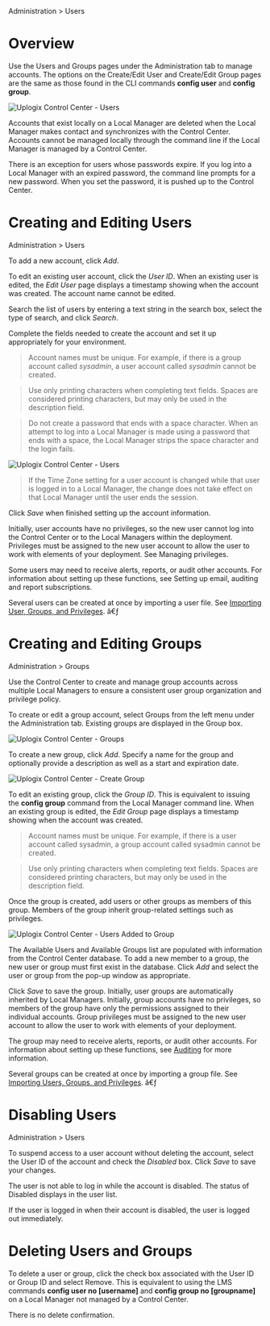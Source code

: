 <!-- 5.4 -->

<div class='ucc'>Administration > Users</div>

# Overview

Use the Users and Groups pages under the Administration tab to manage accounts. The options on the Create/Edit User and Create/Edit Group pages are the same as those found in the CLI commands **config user** and **config group**.
 
![Uplogix Control Center - Users](http://uplogix.com/support/docs/img/6.0/users-list.png)

Accounts that exist locally on a Local Manager are deleted when the Local Manager makes contact and synchronizes with the Control Center. Accounts cannot be managed locally through the command line if the Local Manager is managed by a Control Center.

There is an exception for users whose passwords expire. If you log into a Local Manager with an expired password, the command line prompts for a new password. When you set the password, it is pushed up to the Control Center.

# Creating and Editing Users

<div class='ucc'>Administration > Users</div>

To add a new account, click *Add*.

To edit an existing user account, click the *User ID*. When an existing user is edited, the *Edit User* page displays a timestamp showing when the account was created. The account name cannot be edited.

Search the list of users by entering a text string in the search box, select the type of search, and click *Search*.
 
Complete the fields needed to create the account and set it up appropriately for your environment.

> Account names must be unique. For example, if there is a group account called *sysadmin*, a user account called *sysadmin* cannot be created.

> Use only printing characters when completing text fields. Spaces are considered printing characters, but may only be used in the description field.

> Do not create a password that ends with a space character. When an attempt to log into a Local Manager is made using a password that ends with a space, the Local Manager strips the space character and the login fails.

![Uplogix Control Center - Users](http://uplogix.com/support/docs/img/6.0/create-user.png)

> If the Time Zone setting for a user account is changed while that user is logged in to a Local Manager, the change does not take effect on that Local Manager until the user ends the session.

Click *Save* when finished setting up the account information.

Initially, user accounts have no privileges, so the new user cannot log into the Control Center or to the Local Managers within the deployment. Privileges must be assigned to the new user account to allow the user to work with elements of your deployment. See Managing privileges.

Some users may need to receive alerts, reports, or audit other accounts. For information about setting up these functions, see Setting up email, auditing and report subscriptions.

Several users can be created at once by importing a user file. See [Importing User, Groups, and Privileges](http://uplogix.com/docs/control-center-user-guide/accounts-and-security/importing-aaa).
â€ƒ
# Creating and Editing Groups

<div class='ucc' />Administration > Groups</div>

Use the Control Center to create and manage group accounts across multiple Local Managers to ensure a consistent user group organization and privilege policy.

To create or edit a group account, select Groups from the left menu under the Administration tab. Existing groups are displayed in the Group box.

![Uplogix Control Center - Groups](http://uplogix.com/support/docs/img/6.0/groups-list.png) 

To create a new group, click *Add*. Specify a name for the group and optionally provide a description as well as a start and expiration date.

![Uplogix Control Center - Create Group](http://uplogix.com/support/docs/img/6.0/create-group.png)

To edit an existing group, click the *Group ID*. This is equivalent to issuing the **config group** command from the Local Manager command line. When an existing group is edited, the *Edit Group* page displays a timestamp showing when the account was created.

> Account names must be unique. For example, if there is a user account called sysadmin, a group account called sysadmin cannot be created.

> Use only printing characters when completing text fields. Spaces are considered printing characters, but may only be used in the description field.

Once the group is created, add users or other groups as members of this group. Members of the group inherit group-related settings such as privileges.

![Uplogix Control Center - Users Added to Group](http://uplogix.com/support/docs/img/6.0/edit-group.png)
 
The Available Users and Available Groups list are populated with information from the Control Center database. To add a new member to a group, the new user or group must first exist in the database. Click *Add* and select the user or group from the pop-up window as appropriate.

Click *Save* to save the group. Initially, user groups are automatically inherited by Local Managers. Initially, group accounts have no privileges, so members of the group have only the permissions assigned to their individual accounts. Group privileges must be assigned to the new user account to allow the user to work with elements of your deployment.

The group may need to receive alerts, reports, or audit other accounts. For information about setting up these functions, see [Auditing](http://uplogix.com/docs/control-center-user-guide/auditing/) for more information.

Several groups can be created at once by importing a group file. See [Importing Users, Groups, and Privileges](http://uplogix.com/docs/control-center-user-guide/accounts-and-security/importing-aaa).
â€ƒ
# Disabling Users

<div class='ucc' />Administration > Users</div>

To suspend access to a user account without deleting the account, select the User ID of the account and check the *Disabled* box. Click *Save* to save your changes.

The user is not able to log in while the account is disabled. The status of Disabled displays in the user list. 

If the user is logged in when their account is disabled, the user is logged out immediately.

# Deleting Users and Groups

To delete a user or group, click the check box associated with the User ID or Group ID and select Remove. This is equivalent to using the LMS commands **config user no [username]** and **config group no [groupname]** on a Local Manager not managed by a Control Center.

<div class='danger' />There is no delete confirmation.</div>